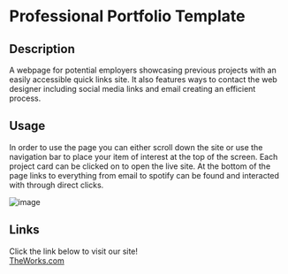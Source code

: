 # Professional Portfolio Template

## Description
A webpage for potential employers showcasing previous projects with an easily accessible quick links site. It also features ways to contact the web designer including social media links and email creating an efficient process.

## Usage
In order to use the page you can either scroll down the site or use the navigation bar to place your item of interest at the top of the screen. Each project card can be clicked on to open the live site. At the bottom of the page links to everything from email to spotify can be found and interacted with through direct clicks.

![image](https://user-images.githubusercontent.com/118146045/217430323-d05edff8-d9a1-4703-892b-3014d6f7fce4.png)

## Links
Click the link below to visit our site!\
[TheWorks.com](https://alexoserna.github.io/client-portfolio-2023/)
